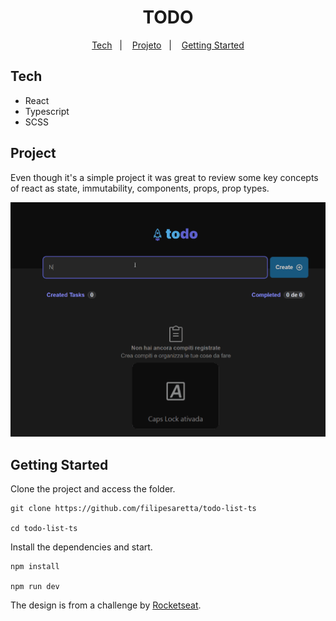 <h1 align="center"> TODO </h1>

<p align="center">
  <a href="#tech">Tech</a>&nbsp;&nbsp;&nbsp;|&nbsp;&nbsp;&nbsp;
  <a href="#project">Projeto</a>&nbsp;&nbsp;&nbsp;|&nbsp;&nbsp;&nbsp;
  <a href="#getting-started">Getting Started</a>
</p>


## Tech

- React
- Typescript
- SCSS

## Project 

Even though it's a simple project it was great to review some key concepts of react as state, immutability, components, props, prop types.

![Working Project](./src/assets/todo-ts.gif)

## Getting Started

Clone the project and access the folder.

```
git clone https://github.com/filipesaretta/todo-list-ts

cd todo-list-ts
```

Install the dependencies and start.

``` 
npm install

npm run dev
```

The design is from a challenge by [Rocketseat](https://github.com/rocketseat-content).